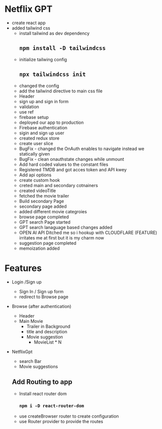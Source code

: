 # Netflix GPT

- create react app
- added tailwind css
  - install tailwind as dev dependency
    ## `npm install -D tailwindcss`
  - initialize tailwing config
    ## `npx tailwindcss init`
  - changed the config
  - add the tailwind directive to main css file
  - Header
  - sign up and sign in form
  - validation
  - use ref
  - firebase setup
  - deployed our app to production
  - Firebase authentication
  - sigin and sign up user
  - created redux store
  - create user slice
  - BugFix - changed the OnAuth enables to navigate instead we statically given
  - BugFix - clean onauthstate changes while unmount
  - Add hard coded values to the constant files
  - Registered TMDB and got acces token and API kwey
  - Add api options
  - create custom hook
  - creted main and secondary cotnainers
  - created videoTitle
  - fetched the movie trailer
  - Build secondary Page
  - secondary page added
  - added different movie categroies
  - browse page completed
  - GPT search Page started
  - GPT search lanaguage based changes added
  - OPEN AI API Ditched me so i hookup with CLOUDFLARE (FEATURE) irritates me at first but it is my charm now
  - suggestion page completed
  - memoization added

# Features

- Login /Sign up
  - Sign In / Sign up form
  - redirect to Browse page
- Browse (after authentication)
  - Header
  - Main Movie
    - Trailer in Background
    - title and description
    - Movie suggestion
      - MovieList \* N
- NetflixGpt

  - search Bar
  - Movie suggestions

  ## Add Routing to app

  - Install react router dom
    ### `npm i -D react-router-dom`
  - use createBrowser router to create configuration
  - use Router provider to provide the routes
